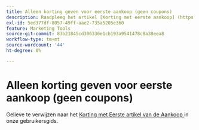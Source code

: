 ```yaml
---
title: Alleen korting geven voor eerste aankoop (geen coupons)
description: Raadpleeg het artikel [Korting met eerste aankoop] (https://docs.magento.com/m2/ee/user_guide/marketing/price-rule-discount-first-purchase.html) in de gebruikershandleiding.
exl-id: 5ed377df-8057-49ff-aae2-735a5205e360
feature: Marketing Tools
source-git-commit: 83b21845cd306336e1cb193a9541478c8a38eea8
workflow-type: tm+mt
source-wordcount: '44'
ht-degree: 0%

---
```


# Alleen korting geven voor eerste aankoop (geen coupons)

Gelieve te verwijzen naar het [ Korting met Eerste artikel van de Aankoop ](https://docs.magento.com/m2/ee/user_guide/marketing/price-rule-discount-first-purchase.html) in onze gebruikersgids.
